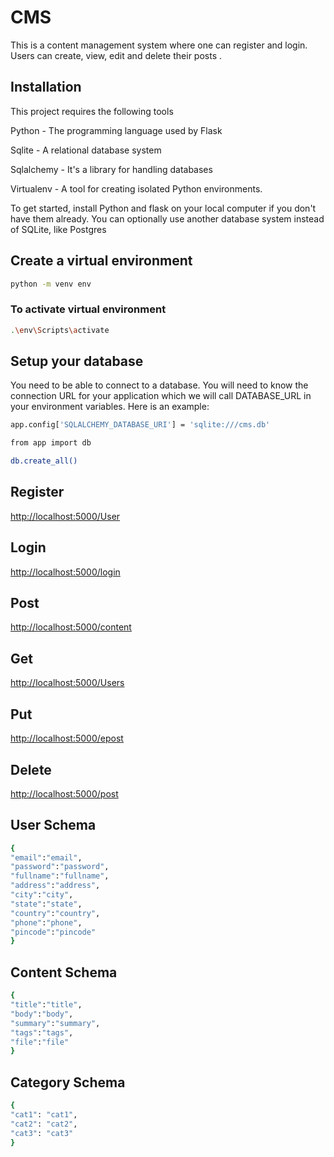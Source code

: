 # CMS

This is a content management system where one can register and login.
Users can create, view, edit and delete their posts
.

## Installation

This project requires the following tools

Python - The programming language used by Flask

Sqlite - A relational database system

Sqlalchemy - It's a library for handling databases
 
Virtualenv - A tool for creating isolated Python environments.



To get started, install Python and flask on your local computer 
if you don't have them already. You can optionally use another database system instead of SQLite, like Postgres

## Create a virtual environment

```bash
python -m venv env
```
### To activate virtual environment

```bash
.\env\Scripts\activate
```

## Setup your database


You need to be able to connect to a database.
You will need to know the connection URL for your application which we will call DATABASE_URL in your environment variables. Here is an example:

```bash
app.config['SQLALCHEMY_DATABASE_URI'] = 'sqlite:///cms.db'
```

```bash
from app import db
```

```bash
db.create_all()
```
## Register
[http://localhost:5000/User](http://localhost:5000/User)

## Login

[http://localhost:5000/login](http://localhost:5000/login)

## Post
[http://localhost:5000/content](http://localhost:5000/content)

## Get
[http://localhost:5000/Users](http://localhost:5000/Users)

## Put
[http://localhost:5000/epost](http://localhost:5000/epost)

## Delete
[http://localhost:5000/post](http://localhost:5000/post)



## User Schema
```bash
{
"email":"email",
"password":"password",
"fullname":"fullname",
"address":"address",
"city":"city",
"state":"state",
"country":"country",
"phone":"phone",
"pincode":"pincode"
}

```
## Content Schema

```bash
{
"title":"title",
"body":"body",
"summary":"summary",
"tags":"tags",
"file":"file"
}

```

## Category Schema

```bash
{
"cat1": "cat1",
"cat2": "cat2",
"cat3": "cat3"
}
```
